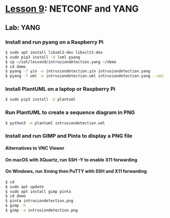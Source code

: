 # <a href="https://goo.gl/RIzzfl">Lesson 9</a>: NETCONF and YANG

## Lab: YANG

### Install and run pyang on a Raspberry Pi
```sh
$ sudo apt install libxml2-dev libxslt1-dev
$ sudo pip3 install -U lxml pyang
$ cp ~/iot/lesson9/intrusiondetection.yang ~/demo
$ cd demo
$ pyang -f yin -o intrusiondetection.yin intrusiondetection.yang
$ pyang -f uml -o intrusiondetection.uml intrusiondetection.yang --uml-no=stereotypes,annotation,typedef
```
### Install PlantUML on a laptop or Raspberry Pi
```sh
$ sudo pip3 install -U plantuml
```
### Run PlantUML to create a sequence diagram in PNG
```sh
$ python3 -m plantuml intrusiondetection.uml
```
### Install and run GIMP and Pinta to display a PNG file

#### Alternatives to VNC Viewer

#### On macOS with XQuartz, run SSH -Y to enable X11 forwarding

#### On Windows, run Xming then PuTTY with SSH and X11 forwarding
```sh
$ cd
$ sudo apt update
$ sudo apt install gimp pinta
$ cd demo
$ pinta intrusiondetection.png
$ gimp -h
$ gimp -a intrusiondetection.png
```

